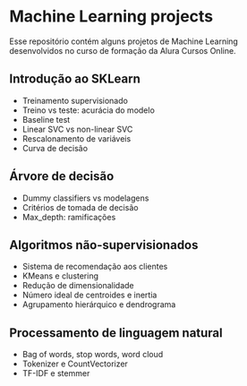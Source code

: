 # Machine Learning projects

Esse repositório contém alguns projetos de Machine Learning desenvolvidos no curso de formação da Alura Cursos Online.

## Introdução ao SKLearn
* Treinamento supervisionado
* Treino vs teste: acurácia do modelo
* Baseline test
* Linear SVC vs non-linear SVC
* Rescalonamento de variáveis
* Curva de decisão

## Árvore de decisão
* Dummy classifiers vs modelagens
* Critérios de tomada de decisão
* Max_depth: ramificações

## Algoritmos não-supervisionados
* Sistema de recomendação aos clientes
* KMeans e clustering
* Redução de dimensionalidade
* Número ideal de centroides e inertia
* Agrupamento hierárquico e dendrograma

## Processamento de linguagem natural
* Bag of words, stop words, word cloud
* Tokenizer e CountVectorizer
* TF-IDF e stemmer

